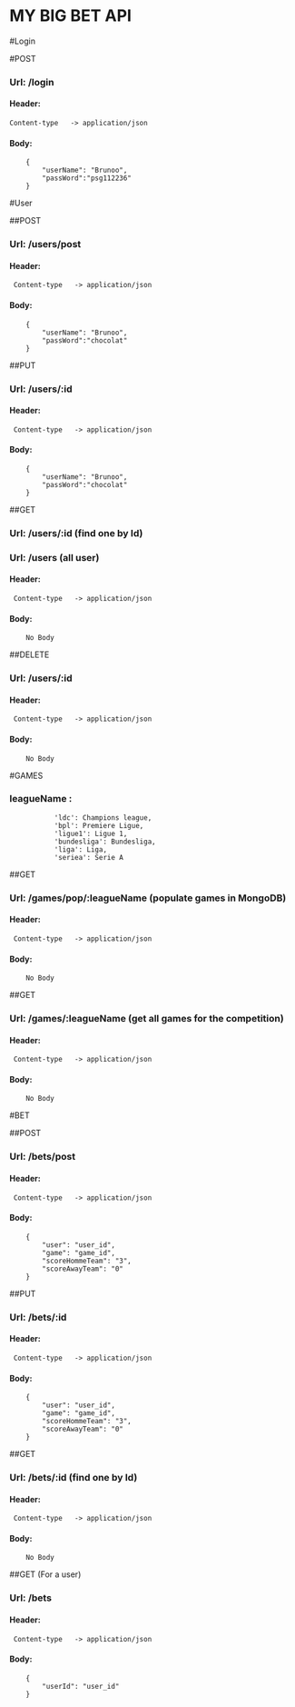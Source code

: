 # MY BIG BET API #

#Login

#POST

### Url: /login
#### Header:   
    Content-type   -> application/json
#### Body: 
        {
        	"userName": "Brunoo",
        	"passWord":"psg112236"
        }


#User
      
##POST 
 
### Url: /users/post
#### Header:   
     Content-type   -> application/json
#### Body: 
        {
        	"userName": "Brunoo",
        	"passWord":"chocolat"
        }
      

##PUT
 
### Url: /users/:id
#### Header:   
     Content-type   -> application/json
#### Body: 
        {
        	"userName": "Brunoo",
        	"passWord":"chocolat"
        }
 
##GET 
 
### Url: /users/:id (find one by Id)
### Url: /users (all user)
#### Header:   
     Content-type   -> application/json
#### Body: 
        No Body


##DELETE
 
### Url: /users/:id
#### Header:   
     Content-type   -> application/json
#### Body: 
        No Body
        
        
#GAMES
      
### leagueName : 
               'ldc': Champions league,
               'bpl': Premiere Ligue,
               'ligue1': Ligue 1,
               'bundesliga': Bundesliga,
               'liga': Liga,
               'seriea': Serie A
 
##GET

### Url: /games/pop/:leagueName (populate games in MongoDB)
#### Header:   
     Content-type   -> application/json
#### Body: 
        No Body
      

##GET

### Url: /games/:leagueName (get all games for the competition)
#### Header:   
     Content-type   -> application/json
#### Body: 
        No Body
 

#BET
      
##POST 
 
### Url: /bets/post
#### Header:   
     Content-type   -> application/json
#### Body: 
        {
            "user": "user_id",
            "game": "game_id",
            "scoreHommeTeam": "3",
            "scoreAwayTeam": "0"
        }
      

##PUT
 
### Url: /bets/:id
#### Header:   
     Content-type   -> application/json
#### Body: 
        {
            "user": "user_id",
            "game": "game_id",
            "scoreHommeTeam": "3",
            "scoreAwayTeam": "0"
        }
 
##GET 
 
### Url: /bets/:id (find one by Id)
#### Header:   
     Content-type   -> application/json
#### Body: 
        No Body

##GET (For a user)
 
### Url: /bets
#### Header:   
     Content-type   -> application/json
#### Body: 
        {
            "userId": "user_id"
        }